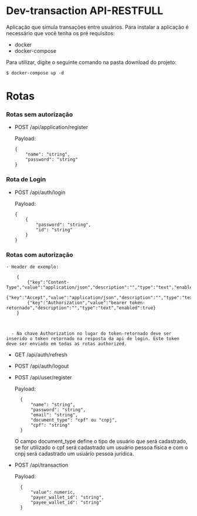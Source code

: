 # Dev-transaction API-RESTFULL
Aplicação que simula transações entre usuários. Para instalar a aplicação é necessário que você tenha os pré requisitos:
- docker
- docker-compose

Para utilizar, digite o seguinte comando na pasta download do projeto:

    $ docker-compose up -d

# Rotas

### Rotas sem autorização
  
  - POST /api/application/register

      Payload:

        {
            "name": "string",
            "password": "string"
        }
  
### Rota de Login
  
  - POST /api/auth/login
  
      Payload:

        {
            {
                "password": "string",
                "id": "string"
            }
        }


### Rotas com autorização

    - Header de exemplo:

        {
            {"key":"Content-Type","value":"application/json","description":"","type":"text","enabled":true},
            {"key":"Accept","value":"application/json","description":"","type":"text","enabled":true},
            {"key":"Authorization","value":"bearer token-retornado","description":"","type":"text","enabled":true}
        }
  


      - Na chave Authorization no lugar do token-retornado deve ser inserido o token retornado na resposta da api de login. Este token deve ser enviado em todas as rotas authorized.

  - GET /api/auth/refresh

  - POST /api/auth/logout

  - POST /api/user/register

      Payload:

          {
              "name": "string",
              "password": "string",
              "email": "string",
              "document_type": "cpf" ou "cnpj",
              "cpf": "string"
          }

      O campo document_type define o tipo de usuário que será cadastrado, se for utilizado o cpf será cadastrado um usuário pessoa física e com o cnpj será cadastrado um usuário pessoa jurídica.

  - POST /api/transaction

      Payload:

          {
              "value": numeric,
              "payer_wallet_id": "string",
              "payee_wallet_id": "string"
          }






